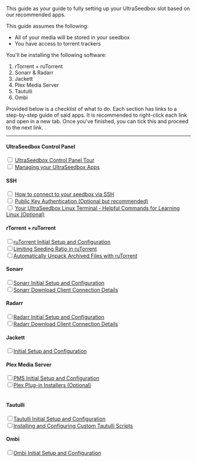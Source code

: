This guide as your guide to fully setting up your UltraSeedbox slot based on our recommended apps.

This guide assumes the following:

* All of your media will be stored in your seedbox
* You have access to torrent trackers

You'll be installing the following software:

1. rTorrent + ruTorrent
2. Sonarr & Radarr
3. Jackett
4. Plex Media Server
5. Tautulli
6. Ombi

Provided below is a checklist of what to do. Each section has links to a step-by-step guide of said apps. It is recommended to right-click each link and open in a new tab. Once you've finished, you can tick this and proceed to the next link.

***

#### UltraSeedbox Control Panel 
<input type="checkbox"> [UltraSeedbox Control Panel Tour](https://docs.usbx.me/books/ultraseedbox-control-panel-%28ucp%29/page/ultraseedbox-control-panel-tour)<br>
<input type="checkbox"> [Managing your UltraSeedbox Apps](https://docs.usbx.me/books/ultraseedbox-control-panel-%28ucp%29/page/managing-your-ultraseedbox-apps)<br>

#### SSH

<input type="checkbox"> [How to connect to your seedbox via SSH](https://docs.usbx.me/books/secure-shell-%28ssh%29/page/how-to-connect-to-your-seedbox-via-ssh)<br>
<input type="checkbox"> [Public Key Authentication (Optional but recommended)](https://docs.usbx.me/books/secure-shell-%28ssh%29/page/public-key-authentication)<br>
<input type="checkbox"> [Your UltraSeedbox Linux Terminal - Helpful Commands for Learning Linux (Optional)](https://docs.usbx.me/books/secure-shell-%28ssh%29/page/your-ultraseedbox-linux-terminal---helpful-commands-for-learning-linux)<br>

#### rTorrent + ruTorrent

<input type="checkbox">[ruTorrent Initial Setup and Configuration](https://docs.usbx.me/books/rtorrentrutorrent/page/initial-setup-and-configuration)<br>
<input type="checkbox">[Limiting Seeding Ratio in ruTorrent](https://docs.usbx.me/books/rtorrentrutorrent/page/limiting-seeding-ratio-in-rutorrent)<br>
<input type="checkbox">[Automatically Unpack Archived Files with ruTorrent](https://docs.usbx.me/books/rtorrentrutorrent/page/automatically-unpack-archived-files-with-rutorrent)<br>

#### Sonarr

<input type="checkbox">[Sonarr Initial Setup and Configuration](https://docs.usbx.me/books/sonarr/page/initial-setup-and-configuration)<br>
<input type="checkbox">[Sonarr Download Client Connection Details](https://docs.usbx.me/books/sonarr/page/download-client-connection-details)<br>

#### Radarr

<input type="checkbox">[Radarr Initial Setup and Configuration](https://docs.usbx.me/books/radarr/page/initial-setup-and-configuration)<br>
<input type="checkbox">[Radarr Download Client Connection Details](https://docs.usbx.me/books/radarr/page/download-client-connection-details)<br>

#### Jackett

<input type="checkbox">[Initial Setup and Configuration](https://docs.usbx.me/books/jackett/page/initial-setup-and-configuration)<br>

#### Plex Media Server

<input type="checkbox">[PMS Initial Setup and Configuration](https://docs.usbx.me/books/plex-media-server/page/initial-setup-and-configuration)<br>
<input type="checkbox">[Plex Plug-in Installers (Optional)<br>](https://docs.usbx.me/books/plex-media-server/page/plex-plug-in-installers)<br>

#### Tautulli

<input type="checkbox">[Tautulli Initial Setup and Configuration](https://docs.usbx.me/books/tautulli/page/initial-setup-and-configuration)<br>
<input type="checkbox">[Installing and Configuring Custom Tautulli Scripts](https://docs.usbx.me/books/tautulli/page/installing-and-configuring-custom-tautulli-scripts)<br>

#### Ombi

<input type="checkbox">[Ombi Initial Setup and Configuration](https://docs.usbx.me/books/ombi/page/initial-setup-and-configuration)<br>